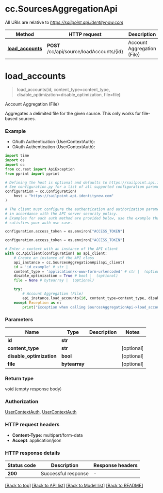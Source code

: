# cc.SourcesAggregationApi

All URIs are relative to *https://sailpoint.api.identitynow.com*

Method | HTTP request | Description
------------- | ------------- | -------------
[**load_accounts**](SourcesAggregationApi.md#load_accounts) | **POST** /cc/api/source/loadAccounts/{id} | Account Aggregation (File)


# **load_accounts**
> load_accounts(id, content_type=content_type, disable_optimization=disable_optimization, file=file)

Account Aggregation (File)

Aggregates a delimited file for the given source.  This only works for file-based sources.

### Example

* OAuth Authentication (UserContextAuth):
* OAuth Authentication (UserContextAuth):
```python
import time
import os
import cc
from cc.rest import ApiException
from pprint import pprint

# Defining the host is optional and defaults to https://sailpoint.api.identitynow.com
# See configuration.py for a list of all supported configuration parameters.
configuration = cc.Configuration(
    host = "https://sailpoint.api.identitynow.com"
)

# The client must configure the authentication and authorization parameters
# in accordance with the API server security policy.
# Examples for each auth method are provided below, use the example that
# satisfies your auth use case.

configuration.access_token = os.environ["ACCESS_TOKEN"]

configuration.access_token = os.environ["ACCESS_TOKEN"]

# Enter a context with an instance of the API client
with cc.ApiClient(configuration) as api_client:
    # Create an instance of the API class
    api_instance = cc.SourcesAggregationApi(api_client)
    id = 'id_example' # str | 
    content_type = 'application/x-www-form-urlencoded' # str |  (optional)
    disable_optimization = True # bool |  (optional)
    file = None # bytearray |  (optional)

    try:
        # Account Aggregation (File)
        api_instance.load_accounts(id, content_type=content_type, disable_optimization=disable_optimization, file=file)
    except Exception as e:
        print("Exception when calling SourcesAggregationApi->load_accounts: %s\n" % e)
```



### Parameters

Name | Type | Description  | Notes
------------- | ------------- | ------------- | -------------
 **id** | **str**|  | 
 **content_type** | **str**|  | [optional] 
 **disable_optimization** | **bool**|  | [optional] 
 **file** | **bytearray**|  | [optional] 

### Return type

void (empty response body)

### Authorization

[UserContextAuth](../README.md#UserContextAuth), [UserContextAuth](../README.md#UserContextAuth)

### HTTP request headers

 - **Content-Type**: multipart/form-data
 - **Accept**: application/json

### HTTP response details
| Status code | Description | Response headers |
|-------------|-------------|------------------|
**200** | Successful response |  -  |

[[Back to top]](#) [[Back to API list]](../README.md#documentation-for-api-endpoints) [[Back to Model list]](../README.md#documentation-for-models) [[Back to README]](../README.md)

